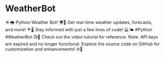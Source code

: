 # WeatherBot
☀️🌦️ Python Weather Bot! 🌍🤖 Get real-time weather updates, forecasts, and more! ☔️🌡️ Stay informed with just a few lines of code! 💻🌤️ #Python #WeatherBot 📺🔗 Check out the video tutorial for reference. Note: API keys are expired and no longer functional. Explore the source code on GitHub for customization and enhancements! 🌐🔑

